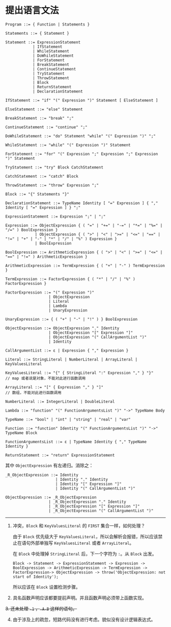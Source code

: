 # 提出语言文法

```
Program ::= { Function | Statements }

Statements ::= { Statement }

Statement ::= ExpressionStatement
            | IfStatement
            | WhileStatement
            | DoWhileStatement
            | ForStatement
            | BreakStatement
            | ContinueStatement
            | TryStatement
            | ThrowStatement
            | Block
            | ReturnStatement
            | DeclarationStatement

IfStatement ::= "if" "(" Expression ")" Statement [ ElseStatement ]

ElseStatement ::= "else" Statement

BreakStatement ::= "break" ";"

ContinueStatement ::= "continue" ";"

DoWhileStatement ::= "do" Statement "while" "(" Expression ")" ";"

WhileStatement ::= "while" "(" Expression ")" Statement

ForStatement ::= "for" "(" Expression ";" Expression ";" Expression ")" Statement

TryStatement ::= "try" Block CatchStatement

CatchStatement ::= "catch" Block

ThrowStatement ::= "throw" Expression ";"

Block ::= "{" Statements "}"

DeclarationStatement ::= TypeName Identity [ "=" Expression ] { "," Identity [ "=" Expression ] } ";"

ExpressionStatement ::= Expression ";" | ";"

Expression ::= ObjectExpression { ( "=" | "+=" | "-=" | "*=" | "%=" | "/=" ) BoolExpression }
             | ObjectExpression { ( ">" | "<" | ">=" | "<=" | "==" | "!=" | "+" | "-" | "*" | "/" | "%" ) Expression }
             | BoolExpression

BoolExpression ::= ArithmeticExpression { ( ">" | "<" | ">=" | "<=" | "==" | "!=" ) ArithmeticExpression }

ArithmeticExpression ::= TermExpression { ( "+" | "-" ) TermExpression }

TermExpression ::= FactorExpression { ( "*" | "/" | "%" ) FactorExpression }

FactorExpression ::= "(" Expression ")"
                   | ObjectExpression
                   | Literal
                   | Lambda
                   | UnaryExpression

UnaryExpression ::= { ( "+" | "-" | "!" ) } BoolExpression

ObjectExpression ::= ObjectExpression "." Identity
                   | ObjectExpression "[" Expression "]"
                   | ObjectExpression "(" CallArgumentList ")"
                   | Identity

CallArgumentList ::= ε | Expression { "," Expression }

Literal ::= StringLiteral | NumberLiteral | ArrayLiteral | KeyValuesLiteral

KeyValuesLiteral ::= "{" { StringLiteral ":" Expression "," } "}"           // map 或者说是对象，不能对此进行函数调用

ArrayLiteral ::= "[" { Expression "," } "]"                                 // 数组，不能对此进行函数调用

NumberLiteral ::= IntegerLiteral | DoubleLiteral

Lambda ::= "function" "(" FunctionArgumentsList ")" "->" TypeName Body

TypeName ::= "bool" | "int" | "string" | "real" | "var"

Function ::= "function" Identity "(" FunctionArgumentsList ")" "->" TypeName Block

FunctionArgumentsList ::= ε | TypeName Identity { "," TypeName Identity }

ReturnStatement ::= "return" ExpressionStatement

```

其中 `ObjectExpression` 有左递归。消除之：

```
_R_ObjectExpression ::= Identity
                      | Identity "." Identity
                      | Identity "[" Expression "]"
                      | Identity "(" CallArgumentList ")"

ObjectExpression ::= _R_ObjectExpression
                   | _R_ObjectExpression "." Identity
                   | _R_ObjectExpression "[" Expression "]"
                   | _R_ObjectExpression "(" CallArgumentList ")"
```

---

1. 冲突，`Block` 和 `KeyValuesLiteral` 的 `FIRST` 集合一样，如何处理？

    由于 `Block` 优先级大于 `KeyValuesLiteral`，所以会解析会报错，所以应该禁止在语句外部单独写 `KeyValuesLiteral` 或者 `ArrayLiteral`。

    在 `Block` 中处理掉 `StringLiteral` 后，下一个字符为 `:`。从 `Block` 出发。

    `Block -> Statement -> ExpressionStatement -> Expression -> BoolExpression -> ArithmeticExpression -> TermExpression -> FactorExpression-> ObjectExpression -> throw('ObjectExpression: not start of Identity');`

    所以应该在 `Block` 设置检测步骤。

2. 具名函数声明应该都要提前声明。并且函数声明必须带上函数实现。

~~3. 还未处理 `-1` ，`-A-B` 这样的语句。~~

4. 由于涉及上的疏忽，短路代码没有进行考虑。貌似没有设计逻辑表达式。
